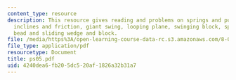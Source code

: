 ```yaml
---
content_type: resource
description: This resource gives reading and problems on springs and pulleys, springs
  inclines and friction, giant swing, looping plane, swinging block, spindletop, sliding
  bead and sliding wedge and block.
file: /media/https%3A/open-learning-course-data-rc.s3.amazonaws.com/8-01l-physics-i-classical-mechanics-fall-2005/4240dea6fb205dc520af1826a32b31a7_ps05.pdf
file_type: application/pdf
resourcetype: Document
title: ps05.pdf
uid: 4240dea6-fb20-5dc5-20af-1826a32b31a7
---
```

